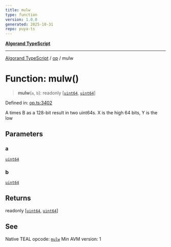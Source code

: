 ```yaml
---
title: mulw
type: function
version: 1.0.0
generated: 2025-10-31
repo: puya-ts
---
```

[**Algorand TypeScript**](../../README.md)

***

[Algorand TypeScript](../../modules.md) / [op](../README.md) / mulw

# Function: mulw()

> **mulw**(`a`, `b`): readonly \[[`uint64`](../../index/type-aliases/uint64.md), [`uint64`](../../index/type-aliases/uint64.md)\]

Defined in: [op.ts:3402](https://github.com/algorandfoundation/puya-ts/blob/main/packages/algo-ts/src/op.ts#L3402)

A times B as a 128-bit result in two uint64s. X is the high 64 bits, Y is the low

## Parameters

### a

[`uint64`](../../index/type-aliases/uint64.md)

### b

[`uint64`](../../index/type-aliases/uint64.md)

## Returns

readonly \[[`uint64`](../../index/type-aliases/uint64.md), [`uint64`](../../index/type-aliases/uint64.md)\]

## See

Native TEAL opcode: [`mulw`](https://dev.algorand.co/reference/algorand-teal/opcodes#mulw)
Min AVM version: 1

